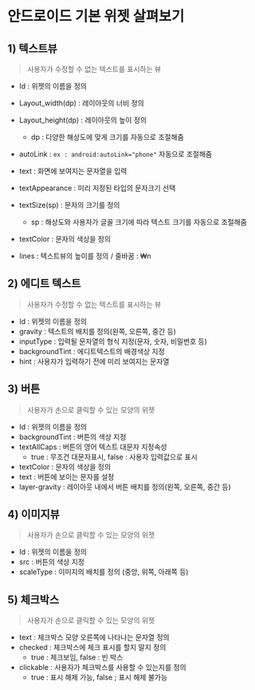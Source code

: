 # 안드로이드 기본 위젯 살펴보기

## 1) 텍스트뷰

> 사용자가 수정할 수 없는 텍스트를 표시하는 뷰

- Id : 위젯의 이름을 정의
- Layout_width(dp) : 레이아웃의 너비 정의
- Layout_height(dp) : 레이아웃의 높이 정의

  - dp : 다양한 해상도에 맞게 크기를 자동으로 조절해줌

- autoLink : `ex : android:autoLink="phone"` 자동으로 조절해줌
- text : 화면에 보여지는 문자열을 입력
- textAppearance : 미리 지정된 타입의 문자크기 선택
- textSize(sp) : 문자의 크기를 정의

  - sp : 해상도와 사용자가 글꼴 크기에 따라 텍스트 크기를 자동으로 조절해줌

- textColor : 문자의 색상을 정의
- lines : 텍스트뷰의 높이를 정의 / 줄바꿈 : ₩n

## 2) 에디트 텍스트

> 사용자가 수정할 수 없는 텍스트를 표시하는 뷰

- Id : 위젯의 이름을 정의
- gravity : 텍스트의 배치를 정의(왼쪽, 오른쪽, 중간 등)
- inputType : 입력될 문자열의 형식 지정(문자, 숫자, 비밀번호 등)
- backgroundTint : 에디트텍스트의 배경색상 지정
- hint : 사용자가 입력하기 전에 미리 보여지는 문자열

## 3) 버튼

> 사용자가 손으로 클릭할 수 있는 모양의 위젯

- Id : 위젯의 이름을 정의
- backgroundTint : 버튼의 색상 지정
- textAllCaps : 버튼의 영어 텍스트 대문자 지정속성
  - true : 무조건 대문자표시, false : 사용자 입력값으로 표시
- textColor : 문자의 색상을 정의
- text : 버튼에 보이는 문자를 설정
- layer-gravity : 레이아웃 내에서 버튼 배치를 정의(왼쪽, 오른쪽, 중간 등)

## 4) 이미지뷰

> 사용자가 손으로 클릭할 수 있는 모양의 위젯

- Id : 위젯의 이름을 정의
- src : 버튼의 색상 지정
- scaleType : 이미지의 배치를 정의 (중앙, 위쪽, 아래쪽 등)

## 5) 체크박스

> 사용자가 손으로 클릭할 수 있는 모양의 위젯

- text : 체크박스 모양 오른쪽에 나타나는 문자열 정의
- checked : 체크박스에 체크 표시를 할지 말지 정의
  - true : 체크보임, false : 빈 박스
- clickable : 사용자가 체크박스를 사용할 수 있는지를 정의
  - true : 표시 해제 가능, false ; 표시 해제 불가능

